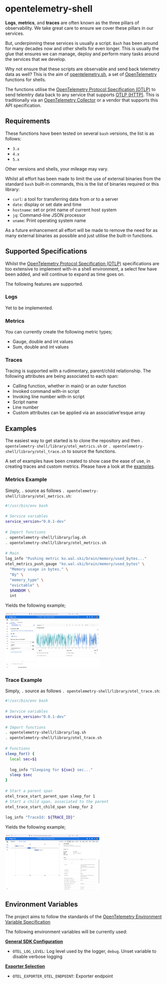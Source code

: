 # opentelemetry-shell

**Logs**, **metrics**, and **traces** are often known as the three pillars of observability. We take great care to ensure we cover these pillars in our services.

But, underpinning these services is usually a script. `Bash` has been around for many decades now and other shells for even longer. This is usually the glue that ensures we can manage, deploy and perform many tasks around the services that we develop.

Why not ensure that these scripts are observable and send back telemetry data as well? This is the aim of [opentelemetry.sh](https://opentelemetry.io/), a set of [OpenTelemetry](https://opentelemetry.io/) functions for shells.

The functions utilise the [OpenTelemetry Protocol Specification (OTLP)](https://github.com/open-telemetry/opentelemetry-specification/blob/main/specification/protocol/otlp.md) to send telemtry data back to any service that supports [OTLP (HTTP)](https://github.com/open-telemetry/opentelemetry-specification/blob/main/specification/protocol/otlp.md#otlphttp). This is traditionally via an [OpenTelemetry Collector](https://opentelemetry.io/docs/collector/) or a vendor that supports this API specification.

## Requirements

These functions have been tested on several `bash` versions, the list is as follows:

- `3.x`
- `4.x`
- `5.x`

Other versions and shells, your mileage may vary.

Whilst all effort has been made to limit the use of external binaries from the standard `bash` built-in commands, this is the list of binaries required or this library:

- `curl`: a tool for transferring data from or to a server
- `date`: display or set date and time
- `hostname`: set or print name of current host system
- `jq`: Command-line JSON processor
- `uname`: Print operating system name

As a future enhancement all effort will be made to remove the need for as many external binaries as possible and just utilise the built-in functions.

## Supported Specifications

Whilst the [OpenTelemetry Protocol Specification (OTLP)](https://github.com/open-telemetry/opentelemetry-specification/blob/main/specification/protocol/otlp.md) specifications are too extensive to implement with-in a shell environment, a select few have been added, and will continue to expand as time goes on.

The following features are supported.

### Logs

Yet to be implemented.

### Metrics

You can currently create the following metric types;

- Gauge, double and int values
- Sum, double and int values

### Traces

Tracing is supported with a rudimentary, parent/child relationship. The following attributes are being associated to each span:

- Calling function, whether in main() or an outer function
- Invoked command with-in script
- Invoking line number with-in script
- Script name
- Line number
- Custom attributes can be applied via an associative'esque array

## Examples

The easiest way to get started is to clone the repository and then `. opentelemetry-shell/library/otel_metrics.sh` or `. opentelemetry-shell/library/otel_trace.sh` to source the functions.

A set of examples have been created to show case the ease of use, in creating traces and custom metrics. Please have a look at the [examples](https://github.com/krzko/opentelemetry-shell/tree/main/examples).

### Metrics Example

Simply, `.` source as follows `. opentelemetry-shell/library/otel_metrics.sh`:

```sh
#!/usr/bin/env bash

# Service variables
service_version="0.0.1-dev"

# Import functions
. opentelemetry-shell/library/log.sh
. opentelemetry-shell/library/otel_metrics.sh

# Main
log_info "Pushing metric ko.wal.ski/brain/memory/used_bytes..."
otel_metrics_push_gauge "ko.wal.ski/brain/memory/used_bytes" \
  "Memory usage in bytes." \
  "By" \
  "memory_type" \
  "evictable" \
  $RANDOM \
  int
```

Yields the following example;

<img
  src="/docs/images/readme/gcp_metrics_explorer.png"
  alt="GCP Metrics Explorer"
  title="GCP Metrics Explorer"
  style="display: inline-block; margin: 0 auto; max-width: 300px">

### Trace Example

Simply, `.` source as follows `. opentelemetry-shell/library/otel_trace.sh`:

```sh
#!/usr/bin/env bash

# Service variables
service_version="0.0.1-dev"

# Import functions
. opentelemetry-shell/library/log.sh
. opentelemetry-shell/library/otel_trace.sh

# Functions
sleep_for() {
  local sec=$1

  log_info "Sleeping for ${sec} sec..."
  sleep $sec
}

# Start a parent span
otel_trace_start_parent_span sleep_for 1
# Start a child span, associated to the parent
otel_trace_start_child_span sleep_for 2

log_info "TraceId: ${TRACE_ID}"
```

Yields the following example;

<img
  src="/docs/images/readme/gcp_cloud_tracing.png"
  alt="GCP Cloud Tracing"
  title="GCP Cloud Tracing"
  style="display: inline-block; margin: 0 auto; max-width: 300px">

## Environment Variables

The project aims to follow the standards of the [OpenTelemetry Environment Variable Specification](https://github.com/open-telemetry/opentelemetry-specification/blob/main/specification/sdk-environment-variables.md)

The following environment variables will be currently used:

**[General SDK Configuration](https://github.com/open-telemetry/opentelemetry-specification/blob/main/specification/sdk-environment-variables.md#general-sdk-configuration)**

<!-- - `OTEL_RESOURCE_ATTRIBUTES` - Key-value pairs to be used as resource attributes -->
<!-- - `OTEL_SERVICE_NAME`: Sets the value of the `service.name` resource attribute -->
- `OTEL_LOG_LEVEL`: Log level used by the logger, `debug`. Unset variable to disable verbose logging

**[Exporter Selection](https://github.com/open-telemetry/opentelemetry-specification/blob/main/specification/sdk-environment-variables.md#exporter-selection)**

<!-- - `OTEL_TRACES_EXPORTER`: Trace exporter to be used
- `OTEL_METRICS_EXPORTER`: Metrics exporter to be used
- `OTEL_LOGS_EXPORTER`: Logs exporter to be used -->
- `OTEL_EXPORTER_OTEL_ENDPOINT`: Exporter endpoint
